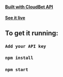 #### [Built with CloudBet API](https://www.cloudbet.com/api/)

#### [See it live](https://bet365-clone.vercel.app/)

## To get it running:

### `Add your API key`

### `npm install`

### `npm start`




